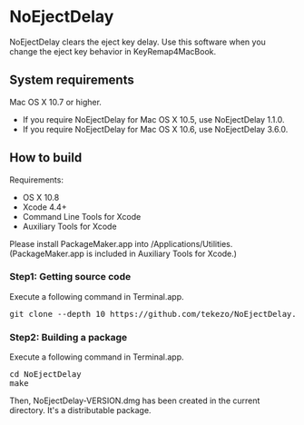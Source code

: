 NoEjectDelay
============

NoEjectDelay clears the eject key delay.
Use this software when you change the eject key behavior in KeyRemap4MacBook.


System requirements
-------------------

Mac OS X 10.7 or higher.

* If you require NoEjectDelay for Mac OS X 10.5, use NoEjectDelay 1.1.0.
* If you require NoEjectDelay for Mac OS X 10.6, use NoEjectDelay 3.6.0.


How to build
------------

Requirements:

* OS X 10.8
* Xcode 4.4+
* Command Line Tools for Xcode
* Auxiliary Tools for Xcode

Please install PackageMaker.app into /Applications/Utilities.
(PackageMaker.app is included in Auxiliary Tools for Xcode.)

### Step1: Getting source code

Execute a following command in Terminal.app.

<pre>
git clone --depth 10 https://github.com/tekezo/NoEjectDelay.git
</pre>

### Step2: Building a package

Execute a following command in Terminal.app.

<pre>
cd NoEjectDelay
make
</pre>

Then, NoEjectDelay-VERSION.dmg has been created in the current directory.
It's a distributable package.

